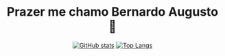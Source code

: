 <div align="center">
 
 <h1>Prazer me chamo Bernardo Augusto 👋</h1>
  
 [![GitHub stats](https://github-readme-stats.vercel.app/api?username=Bernardo-Mattos&show_icons=true&theme=dark)](https://github.com/Bernardo-Mattos/github-readme-stats)
[![Top Langs](https://github-readme-stats.vercel.app/api/top-langs/?username=Bernardo-Mattos&layout=compact&show_icons=true&theme=dark)](https://github.com/Bernardo-Mattos/github-readme-stats)
  
</div>

